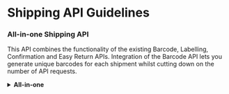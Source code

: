 # Shipping API Guidelines

### All-in-one Shipping API

This API combines the functionality of the existing Barcode, Labelling, Confirmation and Easy Return APIs. Integration of the Barcode API lets you generate unique barcodes for each shipment whilst cutting down on the number of API requests.

<details>
  <summary><b>All-in-one</b></summary>

**Shipping labels**

The label that are send to you is not suited for scaling, for the measures of the label are carefully designed to ease the parcel through our process.

**Barcodes**

It is possible to send a barcode in the request. But if you leave the barcode out of your request an unique barcode will be generated automatically. Please check the [Barcode API](https://docs.api.postnl.nl/#/http/api-endpoints/send-track/barcode/overview) page for specific barcode guidelines. 

*NOTE: This is not possible for additional barcodes in Label in the box (return barcode), multi-collo and Combilabels 'Parcels non EU' with productcode 4945 (downpartner barcode) shipment requests. And also International Mail & Packet products (PEPS) barcodes cannot be generated automatically by using this service.*

**Confirmation**

This API contains the possibility to create a label and the PostNL confirmation. This service sends the confirmation to the PostNL systems and upon receiving the confirmation, the service sends back a filled in label to print and to stick on the parcel.

With the Confirm boolean in the request (true of false), you can determine if you want to confirm the shipment in the same call or not.
</details>
<br>
